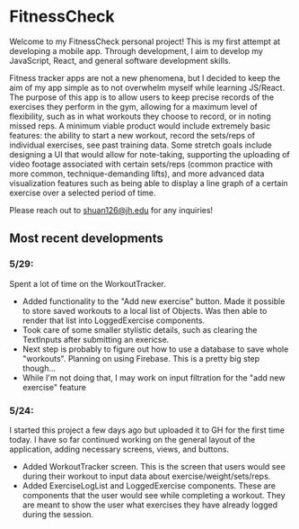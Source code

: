 # FitnessCheck
Welcome to my FitnessCheck personal project! This is my first attempt at developing a mobile app. Through development, I aim to 
develop my JavaScript, React, and general software development skills. 

Fitness tracker apps are not a new phenomena, but I decided to keep the aim of my app simple as to not overwhelm myself while 
learning JS/React. The purpose of this app is to allow users to keep precise records of the exercises they perform in the gym, 
allowing for a maximum level of flexibility, such as in what workouts they choose to record, or in noting missed reps. A minimum 
viable product would include extremely basic features: the ability to start a new workout, record the sets/reps of individual exercises, 
see past training data. Some stretch goals include designing a UI that would allow for note-taking, supporting the uploading of video 
footage associated with certain sets/reps (common practice with more common, technique-demanding lifts), and more advanced data 
visualization features such as being able to display a line graph of a certain exercise over a selected period of time.

Please reach out to shuan126@jh.edu for any inquiries!

## Most recent developments

### 5/29:
Spent a lot of time on the WorkoutTracker.
* Added functionality to the "Add new exercise" button. Made it possible to store
saved workouts to a local list of Objects. Was then able to render that list into LoggedExercise
components.
* Took care of some smaller stylistic details, such as clearing the TextInputs after submitting an exericse.
* Next step is probably to figure out how to use a database to save whole "workouts". Planning on using Firebase. This is a pretty big step though...
* While I'm not doing that, I may work on input filtration for the "add new exercise" feature

### 5/24:
I started this project a few days ago but uploaded it to GH for the first time today. I have so far continued working on the general layout 
of the application, adding necessary screens, views, and buttons.
* Added WorkoutTracker screen. This is the screen that users would see during their workout to input data about exercise/weight/sets/reps.
* Added ExerciseLogList and LoggedExercise components. These are components that the user would see while completing a workout. They are meant to show the user what exercises they have already 
logged during the session.